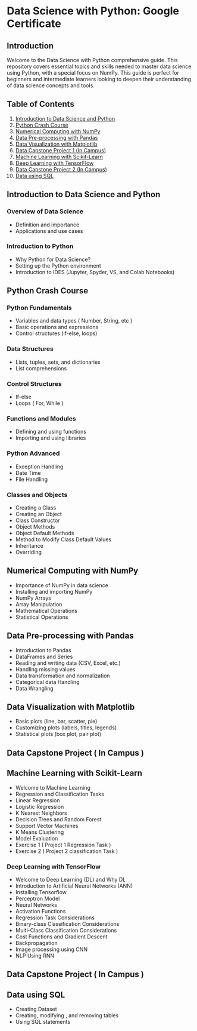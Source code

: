# Data Science with Python: Google Certificate 

## Introduction
Welcome to the Data Science with Python comprehensive guide. This repository covers essential topics and skills needed to master data science using Python, with a special focus on NumPy. This guide is perfect for beginners and intermediate learners looking to deepen their understanding of data science concepts and tools.

## Table of Contents
1. [Introduction to Data Science and Python](#introduction-to-data-science-and-python)
2. [Python Crash Course](#python-crash-course)
3. [Numerical Computing with NumPy](#numerical-computing-with-numpy)
4. [Data Pre-processing with Pandas](#data-pre-processing-with-pandas)
5. [Data Visualization with Matplotlib](#data-visualization-with-matplotlib)
6. [Data Capstone Project 1 (In Campus)](#data-capstone-project-1-in-campus)
7. [Machine Learning with Scikit-Learn](#machine-learning-with-scikit-learn)
8. [Deep Learning with TensorFlow](#deep-learning-with-tensorflow)
9. [Data Capstone Project 2 (In Campus)](#data-capstone-project-2-in-campus)
10. [Data using SQL](#data-using-sql)


## Introduction to Data Science and Python
### Overview of Data Science
- Definition and importance
- Applications and use cases

### Introduction to Python
- Why Python for Data Science?
- Setting up the Python environment
- Introduction to IDES (Jupyter, Spyder, VS, and Colab Notebooks) 

## Python Crash Course 
### Python Fundamentals
- Variables and data types ( Number, String, etc ) 
- Basic operations and expressions
- Control structures (if-else, loops)
  
### Data Structures
- Lists, tuples, sets, and dictionaries
- List comprehensions
  
### Control Structures
- If-else
- Loops ( For, While )

### Functions and Modules
- Defining and using functions
- Importing and using libraries

### Python Advanced 
- Exception Handling
- Date Time
- File Handling
  
### Classes and Objects 
- Creating a Class
- Creating an Object
- Class Constructor
- Object Methods
- Object Default Methods
- Method to Modify Class Default Values
- Inheritance
- Overriding
  
## Numerical Computing with NumPy
- Importance of NumPy in data science
- Installing and importing NumPy
- NumPy Arrays
- Array Manipulation
- Mathematical Operations
- Statistical Operations


## Data Pre-processing with Pandas
- Introduction to Pandas
- DataFrames and Series
- Reading and writing data (CSV, Excel, etc.)
- Handling missing values
- Data transformation and normalization
- Categorical data Handling 
- Data Wrangling

## Data Visualization with Matplotlib
- Basic plots (line, bar, scatter, pie)
- Customizing plots (labels, titles, legends)
- Statistical plots (box plot,  pair plot)

## Data Capstone Project ( In Campus )

## Machine Learning with Scikit-Learn
- Welcome to Machine Learning
- Regression and Classification Tasks 
- Linear Regression
- Logistic Regression
- K Nearest Neighbors
- Decision Trees and Random Forest
- Support Vector Machines
- K Means Clustering
- Model Evaluation
- Exercise 1 ( Project 1 Regression Task )
- Exercise 2 ( Project 2 classification Task )


### Deep Learning with TensorFlow
- Welcome to Deep Learning (DL) and Why DL
- Introduction to Artificial Neural Networks (ANN)
- Installing Tensorflow
- Perceptron Model 
- Neural Networks
- Activation Functions
- Regression Task  Considerations
- Binary-class Classification Considerations
- Multi-Class Classification Considerations
- Cost Functions and Gradient Descent
- Backpropagation
- Image processing using CNN
- NLP Using RNN

## Data Capstone Project ( In Campus )
  
## Data using SQL
- Creating Dataset
- Creating, modifying , and removing tables
- Using SQL statements 







